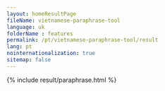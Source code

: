 ```yaml
---
layout: homeResultPage
fileName: vietnamese-paraphrase-tool
language: uk
folderName : features
permalink: /pt/vietnamese-paraphrase-tool/result
lang: pt
nointernationalization: true
sitemap: false
---
```

{% include result/paraphrase.html %}

<script src="/js/result/paraprashing.js" data-foldername="{{page.folderName}}" data-lang="{{page.lang}}"></script>